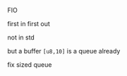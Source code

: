 FIO

first in first out

not in std

but a buffer ```[u8,10]``` is a queue already

fix sized queue

